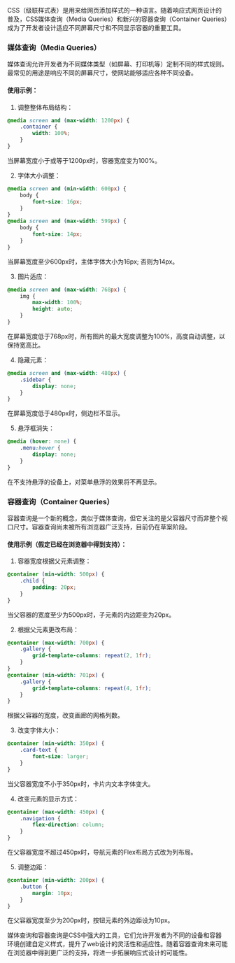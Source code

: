 CSS（级联样式表）是用来给网页添加样式的一种语言。随着响应式网页设计的普及，CSS媒体查询（Media Queries）和新兴的容器查询（Container Queries）成为了开发者设计适应不同屏幕尺寸和不同显示容器的重要工具。

### 媒体查询（Media Queries）

媒体查询允许开发者为不同媒体类型（如屏幕、打印机等）定制不同的样式规则。最常见的用途是响应不同的屏幕尺寸，使网站能够适应各种不同设备。

#### 使用示例：

1. 调整整体布局结构：

```css
@media screen and (max-width: 1200px) {
    .container {
        width: 100%;
    }
}
```
当屏幕宽度小于或等于1200px时，容器宽度变为100%。

2. 字体大小调整：

```css
@media screen and (min-width: 600px) {
    body {
        font-size: 16px;
    }
}
@media screen and (max-width: 599px) {
    body {
        font-size: 14px;
    }
}
```
当屏幕宽度至少600px时，主体字体大小为16px; 否则为14px。

3. 图片适应：

```css
@media screen and (max-width: 768px) {
    img {
        max-width: 100%;
        height: auto;
    }
}
```
在屏幕宽度低于768px时，所有图片的最大宽度调整为100%，高度自动调整，以保持宽高比。

4. 隐藏元素：

```css
@media screen and (max-width: 480px) {
    .sidebar {
        display: none;
    }
}
```
在屏幕宽度低于480px时，侧边栏不显示。

5. 悬浮框消失：

```css
@media (hover: none) {
    .menu:hover {
        display: none;
    }
}
```
在不支持悬浮的设备上，对菜单悬浮的效果将不再显示。

### 容器查询（Container Queries）

容器查询是一个新的概念，类似于媒体查询，但它关注的是父容器尺寸而非整个视口尺寸。容器查询尚未被所有浏览器广泛支持，目前仍在草案阶段。

#### 使用示例（假定已经在浏览器中得到支持）：

1. 容器宽度根据父元素调整：

```css
@container (min-width: 500px) {
    .child {
        padding: 20px;
    }
}
```
当父容器的宽度至少为500px时，子元素的内边距变为20px。

2. 根据父元素更改布局：

```css
@container (max-width: 700px) {
    .gallery {
        grid-template-columns: repeat(2, 1fr);
    }
}
@container (min-width: 701px) {
    .gallery {
        grid-template-columns: repeat(4, 1fr);
    }
}
```
根据父容器的宽度，改变画廊的网格列数。

3. 改变字体大小：

```css
@container (min-width: 350px) {
    .card-text {
        font-size: larger;
    }
}
```
当父容器宽度不小于350px时，卡片内文本字体变大。

4. 改变元素的显示方式：

```css
@container (max-width: 450px) {
    .navigation {
        flex-direction: column;
    }
}
```
在父容器宽度不超过450px时，导航元素的Flex布局方式改为列布局。

5. 调整边距：

```css
@container (min-width: 200px) {
    .button {
        margin: 10px;
    }
}
```
在父容器宽度至少为200px时，按钮元素的外边距设为10px。

媒体查询和容器查询是CSS中强大的工具，它们允许开发者为不同的设备和容器环境创建自定义样式，提升了web设计的灵活性和适应性。随着容器查询未来可能在浏览器中得到更广泛的支持，将进一步拓展响应式设计的可能性。